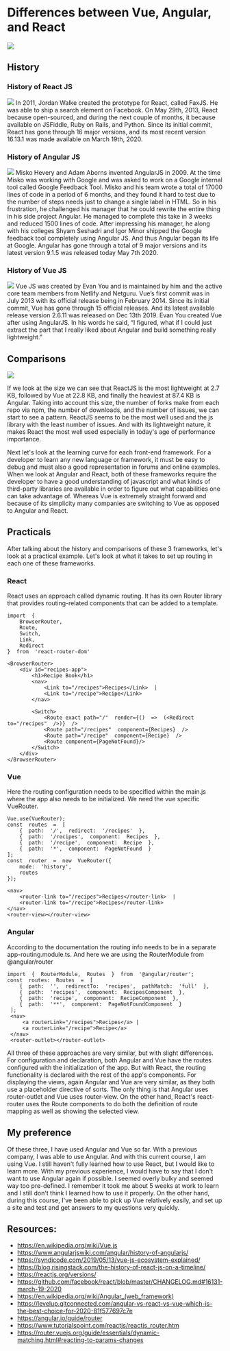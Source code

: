 ﻿
# Differences between Vue, Angular, and React
![](https://miro.medium.com/max/1400/1*Y1ga-b1sgUUPppIupjehMQ.jpeg)
## History

### History of React JS
![](https://s3-eu-west-1.amazonaws.com/risingstack-resources/React+History/react.jpeg)
In 2011, Jordan Walke created the prototype for React, called FaxJS. He was able to ship a search element on Facebook. On May 29th, 2013, React because open-sourced, and during the next couple of months, it because available on JSFiddle, Ruby on Rails, and Python. Since its initial commit, React has gone through 16 major versions, and its most recent version 16.13.1 was made available on March 19th, 2020.

### History of Angular JS
![](https://www.angularjswiki.com/angular/history-of-angularjs/AngularJS_logo.svg__hu45fa200b0f15c492781e019d8d17018d_41371_720x0_resize_lanczos_2.png)
Misko Hevery and Adam Aborns invented AngularJS in 2009. At the time Misko was working with Google and was asked to work on a Google internal tool called Google Feedback Tool. Misko and his team wrote a total of 17000 lines of code in a period of 6 months, and they found it hard to test due to the number of steps needs just to change a single label in HTML. So in his frustration, he challenged his manager that he could rewrite the entire thing in his side project Angular. He managed to complete this take in 3 weeks and reduced 1500 lines of code.  After impressing his manager, he along with his colleges Shyam Seshadri and Igor Minor shipped the Google feedback tool completely using Angular JS. And thus Angular began its life at Google.
Angular has gone through a total of 9 major versions and its latest version 9.1.5 was released today May 7th 2020.

### History of Vue JS
![](https://upload.wikimedia.org/wikipedia/commons/thumb/9/95/Vue.js_Logo_2.svg/220px-Vue.js_Logo_2.svg.png)
Vue JS was created by Evan You and is maintained by him and the active core team members from Netlify and Netguru. Vue’s first commit was in July 2013 with its official release being in February 2014. Since its initial commit, Vue has gone through 15 official releases. And its latest available release version 2.6.11 was released on Dec 13th 2019.
Evan You created Vue after using AngularJS. In his words he said, “I figured, what if I could just extract the part that I really liked about Angular and build something really lightweight.”

## Comparisons
![](https://miro.medium.com/max/1400/0*6AYCoy_NYGy38VmR)

If we look at the size we can see that ReactJS is the most lightweight at 2.7 KB, followed by Vue at 22.8 KB, and finally the heaviest at 87.4 KB is Angular. Taking into account this size, the number of forks make from each repo via npm, the number of downloads, and the number of issues, we can start to see a pattern. ReactJS seems to be the most well used and the js library with the least number of issues. And with its lightweight nature, it makes React the most well used especially in today's age of performance importance.

Next let's look at the learning curve for each front-end framework. For a developer to learn any new language or framework, it must be easy to debug and must also a good representation in forums and online examples. When we look at Angular and React, both of these frameworks require the developer to have a good understanding of javascript and what kinds of third-party libraries are available in order to figure out what capabilities one can take advantage of. Whereas Vue is extremely straight forward and because of its simplicity many companies are switching to Vue as opposed to Angular and React.

## Practicals
After talking about the history and comparisons of these 3 frameworks, let's look at a practical example. Let's look at what it takes to set up routing in each one of these frameworks.

### React
React uses an approach called dynamic routing. It has its own Router library that provides routing-related components that can be added to a template.

    import  {
	    BrowserRouter,
	    Route,
	    Switch,
	    Link,
	    Redirect
    }  from  'react-router-dom'

    <BrowserRouter>
	    <div id="recipes-app">
		    <h1>Recipe Book</h1>
		    <nav>
			    <Link to="/recipes">Recipes</Link>  |
			    <Link to="/recipe">Recipe</Link>
		    </nav>
		    
		    <Switch>
			    <Route exact path="/"  render={()  =>  (<Redirect to="/recipes"  />)}  />
			    <Route path="/recipes"  component={Recipes}  />
			    <Route path="/recipe"  component={Recipe}  />
			    <Route component={PageNotFound}/>
		    </Switch>
	    </div>
    </BrowserRouter>

### Vue
Here the routing configuration needs to be specified within the main.js where the app also needs to be initialized. We need the vue specific VueRouter.

    Vue.use(VueRouter);
    const  routes  =  [
	    {  path:  '/',  redirect:  '/recipes'  },
	    {  path:  '/recipes',  component:  Recipes  },
	    {  path:  '/recipe',  component:  Recipe  },
	    {  path:  '*',  component:  PageNotFound  }
	];
	const  router  =  new  VueRouter({
		mode:  'history',
		routes
	});

    <nav>
        <router-link to="/recipes">Recipes</router-link>  |
        <router-link to="/recipe">Recipes</router-link>
    </nav>
    <router-view></router-view>

### Angular
According to the documentation the routing info needs to be in a separate app-routing.module.ts. And here we are using the RouterModule from @angular/router

    import  {  RouterModule,  Routes  }  from  '@angular/router';
    const  routes:  Routes  =  [
        {  path:  '',  redirectTo:  'recipes',  pathMatch:  'full'  },
        {  path:  'recipes',  component:  RecipesComponent  },
        {  path:  'recipe',  component:  RecipeComponent  },
        {  path:  '**',  component:  PageNotFoundComponent  }
     ];
     <nav>
	     <a routerLink="/recipes">Recipes</a> |
	     <a routerLink="/recipe">Recipe</a>
     </nav>
     <router-outlet></router-outlet>
     
All three of these approaches are very similar, but with slight differences. 
For configuration and declaration, both Angular and Vue have the routes configured with the initialization of the app. But with React, the routing functionality is declared with the rest of the app's components.
For displaying the views, again Angular and Vue are very similar, as they both use a placeholder directive of sorts. The only thing is that Angular uses router-outlet and Vue uses router-view. On the other hand, React's react-router uses the Route components to do both the definition of route mapping as well as showing the selected view.

## My preference
Of these three, I have used Angular and Vue so far. With a previous company, I was able to use Angular. And with this current course, I am using Vue. I still haven't fully learned how to use React, but I would like to learn more.
With my previous experience, I would have to say that I don't want to use Angular again if possible. I seemed overly bulky and seemed way too pre-defined. I remember it took me about 5 weeks at work to learn and I still don't think I learned how to use it properly. On the other hand, during this course, I've been able to pick up Vue relatively easily, and set up a site and test and get answers to my questions very quickly.

## Resources:
  - https://en.wikipedia.org/wiki/Vue.js
  - https://www.angularjswiki.com/angular/history-of-angularjs/
  - https://syndicode.com/2019/05/13/vue-js-ecosystem-explained/
  - https://blog.risingstack.com/the-history-of-react-js-on-a-timeline/
  - https://reactjs.org/versions/
  - https://github.com/facebook/react/blob/master/CHANGELOG.md#16131-march-19-2020
  - https://en.wikipedia.org/wiki/Angular_(web_framework)
  - https://levelup.gitconnected.com/angular-vs-react-vs-vue-which-is-the-best-choice-for-2020-81f577697c7e
  - https://angular.io/guide/router
  - https://www.tutorialspoint.com/reactjs/reactjs_router.htm
  - https://router.vuejs.org/guide/essentials/dynamic-matching.html#reacting-to-params-changes